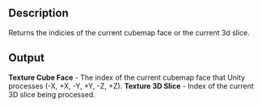## Description
Returns the indicies of the current cubemap face or the current 3d slice.

## Output
**Texture Cube Face** - The index of the current cubemap face that Unity processes (-X, +X, -Y, +Y, -Z, +Z).
**Texture 3D Slice** - Index of the current 3D slice being processed.